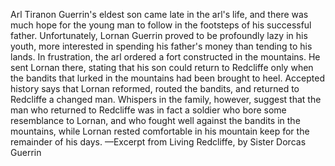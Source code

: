 Arl Tiranon Guerrin's eldest son came late in the arl's life, and there was much hope for the young man to follow in the footsteps of his successful father. Unfortunately, Lornan Guerrin proved to be profoundly lazy in his youth, more interested in spending his father's money than tending to his lands.
In frustration, the arl ordered a fort constructed in the mountains. He sent Lornan there, stating that his son could return to Redcliffe only when the bandits that lurked in the mountains had been brought to heel.
Accepted history says that Lornan reformed, routed the bandits, and returned to Redcliffe a changed man. Whispers in the family, however, suggest that the man who returned to Redcliffe was in fact a soldier who bore some resemblance to Lornan, and who fought well against the bandits in the mountains, while Lornan rested comfortable in his mountain keep for the remainder of his days.
—Excerpt from Living Redcliffe, by Sister Dorcas Guerrin